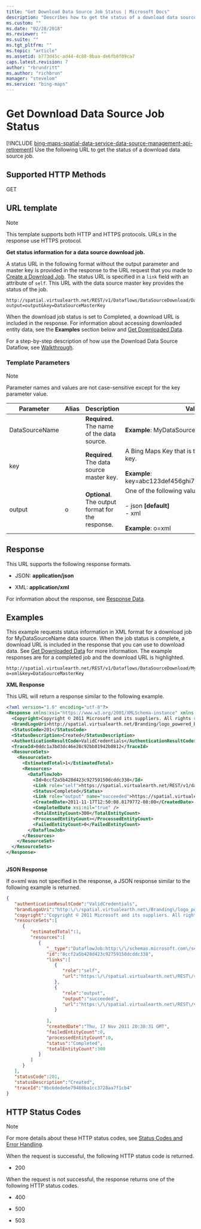 ```yaml
---
title: "Get Download Data Source Job Status | Microsoft Docs"
description: "Describes how to get the status of a download data source job including the URL template, template parameters, examples and HTTP status codes."
ms.custom: ""
ms.date: "02/28/2018"
ms.reviewer: ""
ms.suite: ""
ms.tgt_pltfrm: ""
ms.topic: "article"
ms.assetid: b773d45c-ad44-4c88-8baa-de6fb8f09ca7
caps.latest.revision: 7
author: "rbrundritt"
ms.author: "richbrun"
manager: "stevelom"
ms.service: "bing-maps"
---
```


# Get Download Data Source Job Status

[!INCLUDE [bing-maps-spatial-data-service-data-source-management-api-retirement](../../../includes/bing-maps-spatial-data-service-data-source-management-api-retirement.md)]
Use the following URL to get the status of a download data source job.  
  
## Supported HTTP Methods  
 GET  
  
## URL template  
  
> [!NOTE]
>  This template supports both HTTP and HTTPS protocols. URLs in the response use HTTPS protocol.  
  
 **Get status information for a data source download job.**  
  
 A status URL in the following format without the output parameter and master key is provided in the response to the URL request that you made to [Create a Download Job](../../data-source-management-api/download-data-source-dataflow/create-a-download-job.md). The status URL is specified in a `link` field with an attribute of `self`. This URL with the data source master key provides the status of the job.  
  
```url
http://spatial.virtualearth.net/REST/v1/Dataflows/DataSourceDownload/DataSourceName?output=output&key=DataSourceMasterKey  
```  
  
 When the download job status is set to Completed, a download URL is included in the response. For information about accessing downloaded entity data, see the **Examples** section below and  [Get Downloaded Data](../../data-source-management-api/download-data-source-dataflow/get-downloaded-data.md).  
  
 For a step-by-step description of how use the Download Data Source Dataflow, see [Walkthrough](../../data-source-management-api/download-data-source-dataflow/download-data-source-walkthrough.md).  
  
### Template Parameters  
  
> [!NOTE]
>  Parameter names and values are not case-sensitive except for the key parameter value.  
  
|Parameter|Alias|Description|Values|  
|---------------|-----------|-----------------|------------|  
|DataSourceName||**Required.** The name of the data source.|**Example**: MyDataSourceName|  
|key||**Required**. The data source master key.|A Bing Maps Key that is  the data source master key.<br /><br /> **Example**: key=abc123def456ghi789abc123def456ghi789|  
|output|o|**Optional**. The output format for the response.|One of the following values:<br /><br /> -   json **[default]**<br />-   xml<br /><br /> **Example**: o=xml|  
  
## Response  
 This URL supports the following response formats.  
  
-   JSON: **application/json**  
  
-   XML: **application/xml**  
  
 For information about the response, see [Response Data](../../data-source-management-api/download-data-source-dataflow/download-data-source-dataflow-response-description.md).  
  
## Examples  
 This example requests status information in XML format for a download job for MyDataSourceName data source. When the job status is complete, a download URL is included in the response that you can use to download data. See [Get Downloaded Data](../../data-source-management-api/download-data-source-dataflow/get-downloaded-data.md) for more information. The example responses are for a completed job and the download URL is highlighted.  
  
```url
http://spatial.virtualearth.net/REST/v1/Dataflows/DataSourceDownload/MyDataSourceName?o=xml&key=DataSourceMasterKey  
```  
  
 **XML Response**  
  
 This URL will return a response similar to the following example.  
  
```xml
<?xml version="1.0" encoding="utf-8"?>  
<Response xmlns:xsi="https://www.w3.org/2001/XMLSchema-instance" xmlns:xsd="https://www.w3.org/2001/XMLSchema" xmlns="http://schemas.microsoft.com/search/local/ws/rest/v1">  
  <Copyright>Copyright © 2011 Microsoft and its suppliers. All rights reserved. This API cannot be accessed and the content and any results may not be used, reproduced or transmitted in any manner without express written permission from Microsoft Corporation.</Copyright>  
  <BrandLogoUri>http://spatial.virtualearth.net/Branding/logo_powered_by.png</BrandLogoUri>  
  <StatusCode>201</StatusCode>  
  <StatusDescription>Created</StatusDescription>  
  <AuthenticationResultCode>ValidCredentials</AuthenticationResultCode>  
  <TraceId>0ddc1a3bd3dc46e28c92bb01942b0812</TraceId>  
  <ResourceSets>  
    <ResourceSet>  
      <EstimatedTotal>1</EstimatedTotal>  
      <Resources>  
        <DataflowJob>  
          <Id>8ccf2a5b428d423c92759150dcddc338</Id>  
          <Link role="self">https://spatial.virtualearth.net/REST/v1/dataflows/DataSourceDownload/MyDataSourceName</Link>  
          <Status>Completed</Status>  
          <Link role="output" name="succeeded">https://spatial.virtualearth.net/REST/v1/dataflows/DataSourceDownload/MyDataSourceName/output/succeeded</Link>  
          <CreatedDate>2011-11-17T12:50:08.8179772-08:00</CreatedDate>  
          <CompletedDate xsi:nil="true" />  
          <TotalEntityCount>300</TotalEntityCount>  
          <ProcessedEntityCount></ProcessedEntityCount>  
          <FailedEntityCount>0</FailedEntityCount>  
        </DataflowJob>  
      </Resources>  
    </ResourceSet>  
  </ResourceSets>  
</Response>  
  
```  
  
 **JSON Response**  
  
 If o=xml was not specified in the response, a JSON response similar to the following example is returned.  
  
```json
{  
   "authenticationResultCode":"ValidCredentials",  
   "brandLogoUri":"http:\/\/spatial.virtualearth.net\/Branding\/logo_powered_by.png",  
   "copyright":"Copyright © 2011 Microsoft and its suppliers. All rights reserved. This API cannot be accessed and the content and any results may not be used, reproduced or transmitted in any manner without express written permission from Microsoft Corporation.",  
   "resourceSets":[  
      {  
         "estimatedTotal":1,  
         "resources":[  
            {  
               "__type":"DataflowJob:http:\/\/schemas.microsoft.com\/search\/local\/ws\/rest\/v1",  
               "id":"8ccf2a5b428d423c92759150dcddc338",  
               "links":[  
                  {  
                     "role":"self",  
                     "url":"https:\/\/spatial.virtualearth.net\/REST\/v1\/dataflows\/DataSourceDownload\/MyDataSourceName"  
                  },  
                  {  
                     "role":"output",  
                     "output":"succeeded",  
                     "url":"https:\/\/spatial.virtualearth.net\/REST\/v1\/dataflows\/DataSourceDownload\/MyDataSourceName\/ouput\/succeeded"  
                  }  
  
               ],  
               "createdDate":"Thu, 17 Nov 2011 20:38:31 GMT",  
               "failedEntityCount":0,  
               "processedEntityCount":0,  
               "status":"Completed",  
               "totalEntityCount":300  
            }  
         ]  
      }  
   ],  
   "statusCode":201,  
   "statusDescription":"Created",  
   "traceId":"9bc6dede6e79468ba1cc3728aa7f1cb4"  
}  
```  
  
## HTTP Status Codes  
  
> [!NOTE]
>  For more details about these HTTP status codes, see [Status Codes and Error Handling](../../status-codes-and-error-handling.md).  
  
 When the request is successful, the following HTTP status code is returned.  
  
-   200  
  
 When the request is not successful, the response returns one of the following HTTP status codes.  
  
-   400  
  
-   500  
  
-   503